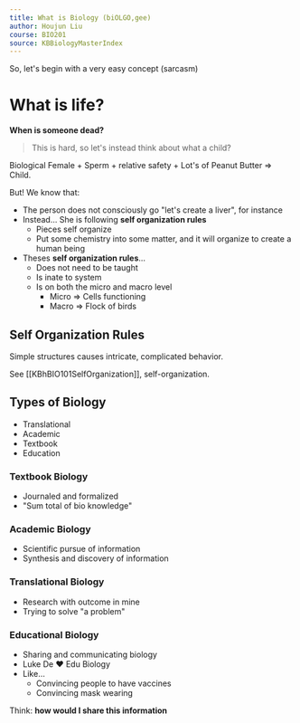 ```yaml
---
title: What is Biology (biOLGO,gee)
author: Houjun Liu
course: BIO201
source: KBBiologyMasterIndex
---
```


So, let's begin with a very easy concept (sarcasm)

# What is life?
**When is someone dead?**

> This is hard, so let's instead think about what a child?

Biological Female + Sperm + relative safety + Lot's of Peanut Butter => Child.

But! We know that:

* The person does not consciously go "let's create a liver", for instance
* Instead… She is following **self organization rules**
    * Pieces self organize
    * Put some chemistry into some matter, and it will organize to create a human being
* Theses **self organization rules**…
    * Does not need to be taught
    * Is inate to system
    * Is on both the micro and macro level
        * Micro => Cells functioning
        * Macro => Flock of birds

## Self Organization Rules
Simple structures causes intricate, complicated behavior.

See [[KBhBIO101SelfOrganization]], self-organization.

## Types of Biology
* Translational
* Academic
* Textbook
* Education

### Textbook Biology
* Journaled and formalized
* "Sum total of bio knowledge"

### Academic Biology
* Scientific pursue of information
* Synthesis and discovery of information

### Translational Biology
* Research with outcome in mine
* Trying to solve "a problem"

### Educational Biology
* Sharing and communicating biology
* Luke De :heart: Edu Biology 
* Like…
    * Convincing people to have vaccines
    * Convincing mask wearing

Think: **how would I share this information** 